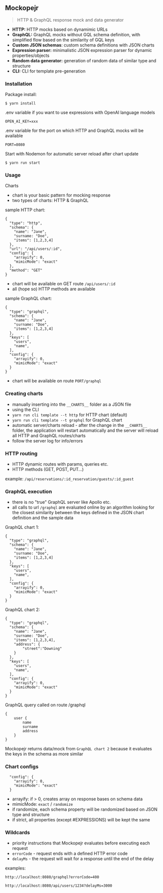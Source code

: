 ## Mockopejr
> HTTP & GraphQL response mock and data generator

* **HTTP:** HTTP mocks based on dynamimic URLs
* **GraphQL:** GraphQL mocks without GQL schema definition, with simplified flow based on the similarity of GQL keys
* **Custom JSON schemas**: custom schema definitions with JSON charts
* **Expression parser:** minimalistic JSON expression parser for dynamic properties/objects
* **Random data generator:** generation of random data of similar type and structure
* **CLI:** CLI for template pre-generation

### Installation
Package install:
```
$ yarn install
````
.env variable if you want to use expressions with OpenAI language models
```
OPEN_AI_KEY=xxx
````
.env variable for the port on which HTTP and GraphQL mocks will be available
```
PORT=8080
````
Start with Nodemon for automatic server reload after chart update
```
$ yarn run start
````


### Usage
Charts
* chart is your basic pattern for mocking response
* two types of charts: HTTP & GraphQL

sample HTTP chart:
```
{
  "type": "http",
  "schema": {
    "name": "Jane",
    "surname: "Doe",
    "items": [1,2,3,4]
  },
  "url": "/api/users/:id",
  "config": {
    "arrayify": 0,
    "mimicMode": "exact"
  },
  "method": "GET"
}
```

* chart will be available on GET route ```/api/users/:id```
* all (hope so) HTTP methods are available

sample GraphQL chart:
```
{
  "type": "graphql",
  "schema": {
    "name": "Jane",
    "surname: "Doe",
    "items": [1,2,3,4]
  },
  "keys": [
    "users",
    "name",
  ],
  "config": {
    "arrayify": 0,
    "mimicMode": "exact"
  }
}
```

* chart will be available on route ```PORT/graphql```


### Creating charts

* manually inserting into the ```__CHARTS__``` folder as a JSON file
* using the CLI
* ```yarn run cli template --t http``` for HTTP chart (default)
* ```yarn run cli template --t graphql``` for GraphQL chart
* automatic server/charts reload - after the change in the ```__CHARTS__``` folder, the application will restart automatically and the server will reload all HTTP and GraphQL routes/charts
* follow the server log for info/errors


### HTTP routing

* HTTP dynamic routes with params, queries etc.
* HTTP methods (GET, POST, PUT...)

example:
``` /api/reservations/:id_reservation/guests/:id_guest ```

### GraphQL execution

* there is no "true" GraphQL server like Apollo etc.
* all calls to url ```/graphql``` are evaluated online by an algorithm looking for the closest similarity between the keys defined in the JSON chart definition and the sample data

GraphQL chart 1:
```
{
  "type": "graphql",
  "schema": {
    "name": "Jane",
    "surname: "Doe",
    "items": [1,2,3,4]
  },
  "keys": [
    "users",
    "name",
  ],
  "config": {
    "arrayify": 0,
    "mimicMode": "exact"
  }
}
```

GraphQL chart 2:

```
{
  "type": "graphql",
  "schema": {
    "name": "Jane",
    "surname: "Doe",
    "items": [1,2,3,4],
    "address": {
        "street":"Downing"
    }
  },
  "keys": [
    "users",
    "name",
  ],
  "config": {
    "arrayify": 0,
    "mimicMode": "exact"
  }
}
```

GraphQL query called on route /graphql
```
{
    user {
        name
        surname
        address
    }
}
```

Mockopejr returns data/mock from ```GraphQL chart 2``` because it evaluates the keys in the schema as more similar



### Chart configs
```
  "config": {
    "arrayify": 0,
    "mimicMode": "exact"
  }
```  
* arrayify:  if > 0, creates array on response bases on schema data
* mimicMode: ```exact``` / ```randomize```
* if randomize, each schema property will be randomized based on JSON type and structure
* if strict, all properties (except #EXPRESSIONS) will be kept the same


### Wildcards
* priority instructions that Mockopejr evaluates before executing each request
* ```errorCode``` - request ends with a defined HTTP error code
* ```delayMs``` - the request will wait for a response until the end of the delay

examples:

```
http://localhost:8080/graphql?errorCode=400
```

```
http://localhost:8080/api/users/1234?delayMs=3000
```